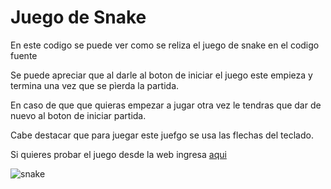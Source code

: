 # Juego de Snake

En este codigo se puede ver como se reliza el juego de snake en el codigo fuente

Se puede apreciar que al darle al boton de iniciar el juego este empieza y termina una vez que se pìerda la partida. 

En caso de que que quieras empezar a jugar otra vez le tendras que dar de nuevo al boton de iniciar partida.

Cabe destacar que para juegar este juefgo se usa las flechas del teclado.

Si quieres probar el juego desde la web ingresa [aqui](https://admirable-mousse-027031.netlify.app)
 
![snake](https://github.com/user-attachments/assets/ec7e749d-ef87-4a3f-ae1f-09d41ab3ea08)
